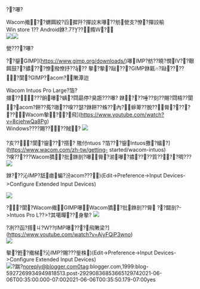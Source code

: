 ﻿---
layout: default
---

??嚗? 
  
Wacom撠??蝟餌絞?舀摨阡?撣詨末嚗??舫甇支?憭?撣詨榆  
Win store 1?? Android銝?.7???撱Ｗ?  
![](https://raw.githubusercontent.com/ArieAlchemieLich/ArieAlchemieLich.github.io/master/Images/Blogger/WacomInstall/wacom_2.7_star.PNG)![](https://raw.githubusercontent.com/ArieAlchemieLich/ArieAlchemieLich.github.io/master/Images/Blogger/WacomInstall/wacon_1_star.PNG)  
  
  
甇????嚗? 
  
??鋆GIMP](https://www.gimp.org/downloads/)嚗IMP?舫??曉?憪Ⅳ??鞎餌鼓??擃???憭撥憭抒???? 
摰?摰?敺???GIMP銝甈∩?敺?????閬?GIMP?acom?敶潭迨  
  
  
Wacom Intuos Pro Large?箔?  
擐?????餉嚗?蝺?閰勗停?臭誑???嚗? 
銝???唾??刻??賜?閰梧??閬?acom?餅??菟?璈??嗅??瑟?銝餅??蛛??內?＊蝷箄??脫??脣??????Wacom摰??飛](https://www.youtube.com/watch?v=8cjehwQa8Pg)  
Windows????賜????賊? 
![](https://raw.githubusercontent.com/ArieAlchemieLich/ArieAlchemieLich.github.io/master/Images/Blogger/WacomInstall/wacom_bluetooth.PNG)  
  
?亥???閬?鋆???撘? 隞付ntuos ?箔???鋆Intuos撽?蝔?](https://www.wacom.com/zh-tw/getting-
started/wacom-intuos)  
?嗅?????Wacom獢?批銝剖?嚗脣?湔嚗?擃????質????啁??? 
![](https://raw.githubusercontent.com/ArieAlchemieLich/ArieAlchemieLich.github.io/master/Images/Blogger/WacomInstall/Wacom_Updater.PNG)  
  
銝???沁IMP?舐瘜蝙?汾acom???)(Edit->Preference->Input Devices->Configure Extended
Input Devices)  
  
![](https://raw.githubusercontent.com/ArieAlchemieLich/ArieAlchemieLich.github.io/master/Images/Blogger/WacomInstall/gimp_not_found.PNG)  
  
??閬?Wacom撠GIMP嚗Wacom獢?批銝剖??脣 ??閮剖?-&gt;Intuos Pro L??&gt;?其噶暺??身摰? 
![](https://raw.githubusercontent.com/ArieAlchemieLich/ArieAlchemieLich.github.io/master/Images/Blogger/WacomInstall/Wacom_setting_app.PNG)  
  
?冽??函?撘ㄐ?Ｗ??IMP嚗???飛敶梁?](https://www.youtube.com/watch?v=AjyFQjP3wno)  
![](https://raw.githubusercontent.com/ArieAlchemieLich/ArieAlchemieLich.github.io/master/Images/Blogger/WacomInstall/wacom_see_gimp.PNG)  
  
摰?銋?撠梯?沁IMP?賜???鈭株)(Edit->Preference->Input Devices->Configure Extended Input
Devices)  
![](https://raw.githubusercontent.com/ArieAlchemieLich/ArieAlchemieLich.github.io/master/Images/Blogger/WacomInstall/GIMP_See_wacom.PNG)?踹?noreply@blogger.com0tag:blogger.com,1999:blog-5927269934949818513.post-29290836853665129742021-06-06T00:35:00.000-07:002021-06-06T00:35:50.179-07:00yes


